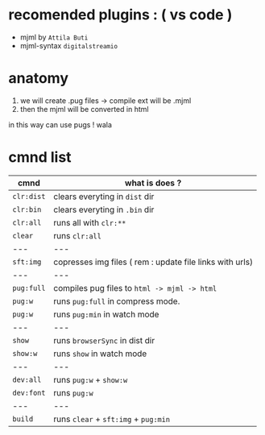 

# recomended plugins : ( vs code )
- mjml by `Attila Buti`
- mjml-syntax `digitalstreamio`

# anatomy

1. we will create .pug files -> compile ext will be .mjml
2. then the mjml will be converted in html

in this way can use pugs ! wala


# cmnd list 
cmnd | what is does ?
---|---
`clr:dist`| clears everyting in `dist` dir
`clr:bin`| clears everyting in `.bin` dir
`clr:all`| runs all with `clr:**`
`clear`| runs `clr:all`
---|---
`sft:img`| copresses img files ( rem : update file links with urls)
---|---
`pug:full` | compiles pug files to `html -> mjml -> html`
`pug:w` | runs `pug:full` in compress mode.
`pug:w` | runs `pug:min` in watch mode 
---|---
`show` | runs `browserSync` in dist dir
`show:w` | runs `show` in watch mode
---|---
`dev:all`| runs `pug:w` + `show:w`
`dev:font`| runs `pug:w`
---|---
`build`| runs `clear` + `sft:img` + `pug:min`